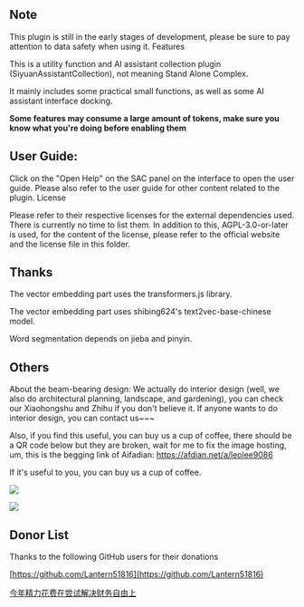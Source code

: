 ## Note

This plugin is still in the early stages of development, please be sure to pay attention to data safety when using it.
Features

This is a utility function and AI assistant collection plugin (SiyuanAssistantCollection), not meaning Stand Alone Complex.

It mainly includes some practical small functions, as well as some AI assistant interface docking.

**Some features may consume a large amount of tokens, make sure you know what you're doing before enabling them**


## User Guide:

Click on the "Open Help" on the SAC panel on the interface to open the user guide. Please also refer to the user guide for other content related to the plugin.
License

Please refer to their respective licenses for the external dependencies used. There is currently no time to list them. In addition to this, AGPL-3.0-or-later is used, for the content of the license, please refer to the official website and the license file in this folder.

## Thanks

The vector embedding part uses the transformers.js library.

The vector embedding part uses shibing624's text2vec-base-chinese model.

Word segmentation depends on jieba and pinyin.

## Others

About the beam-bearing design: We actually do interior design (well, we also do architectural planning, landscape, and gardening), you can check our Xiaohongshu and Zhihu if you don't believe it. If anyone wants to do interior design, you can contact us~~~

Also, if you find this useful, you can buy us a cup of coffee, there should be a QR code below but they are broken, wait for me to fix the image hosting, um, this is the begging link of Aifadian: https://afdian.net/a/leolee9086

If it's useful to you, you can buy us a cup of coffee.

![](https://ccds-1300128285.cos.ap-guangzhou.myqcloud.com/%E5%BE%AE%E4%BF%A1%E6%94%B6%E6%AC%BE%E7%A0%811.jpg)

![](https://ccds-1300128285.cos.ap-guangzhou.myqcloud.com/%E6%94%AF%E4%BB%98%E5%AE%9D%E6%94%B6%E6%AC%BE%E7%A0%811.jpg)

## Donor List

Thanks to the following GitHub users for their donations

[https://github.com/Lantern51816](https://github.com/Lantern51816)

[今年精力花费在尝试解决财务自由上](https://2596981615@qq.com)
